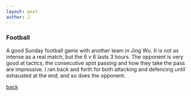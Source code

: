 ```yaml
---
layout: post
author: J
---
```


### Football

A good Sunday football game with another team in Jing Wu. It is not as
intense as a real match, but the 6 v 6 lasts 3 hours. The opponent is very
good at tactics, the consecutive spot passing and how they take the pass are
impressive. I ran back and forth for both attacking and defencing until
exhausted at the end, and so does the opponent.

[back](https://yifanjiang.github.io/)
